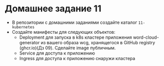 # Домашнее задание 11

- В репозитории с домашними заданиями создайте каталог `11-kubernetes`
- Создайте манифесты для следующих объектов:
  - Deployment для запуска в k8s кластере приложения word-cloud-generator из вашего образа wcg, хранящегося в GitHub registry (ghcr.io)(Дз 09). Сделайте image публичным.
  - Service для доступа к приложению
  - Ingress для доступа к приложению снаружи кластера
